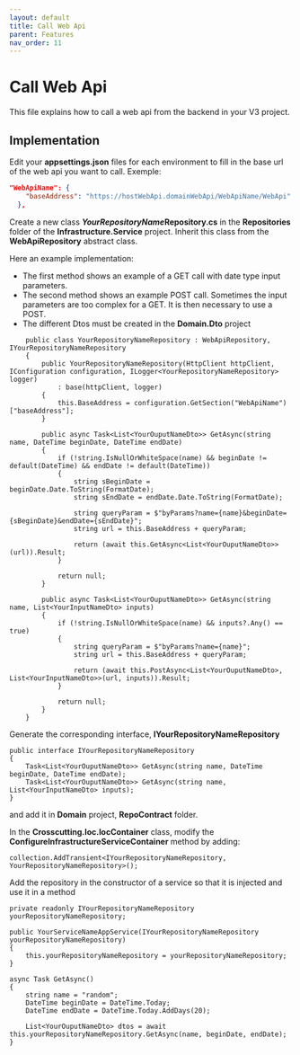 ```yaml
---
layout: default
title: Call Web Api
parent: Features
nav_order: 11
---
```


# Call Web Api

This file explains how to call a web api from the backend in your V3 project.

## Implementation

Edit your **appsettings.json** files for each environment to fill in the base url of the web api you want to call.
Exemple:

```Json
"WebApiName": {
    "baseAddress": "https://hostWebApi.domainWebApi/WebApiName/WebApi"
  },
```

Create a new class ***YourRepositoryName*****Repository.cs** in the **Repositories** folder of the **Infrastructure.Service** project.
Inherit this class from the **WebApiRepository** abstract class.

Here an example implementation:

- The first method shows an example of a GET call with date type input parameters.
- The second method shows an example POST call. Sometimes the input parameters are too complex for a GET. It is then necessary to use a POST.
- The different Dtos must be created in the **Domain.Dto** project

```CSharp
    public class YourRepositoryNameRepository : WebApiRepository, IYourRepositoryNameRepository
    {
        public YourRepositoryNameRepository(HttpClient httpClient, IConfiguration configuration, ILogger<YourRepositoryNameRepository> logger)
            : base(httpClient, logger)
        {
            this.BaseAddress = configuration.GetSection("WebApiName")["baseAddress"];
        }

        public async Task<List<YourOuputNameDto>> GetAsync(string name, DateTime beginDate, DateTime endDate)
        {
            if (!string.IsNullOrWhiteSpace(name) && beginDate != default(DateTime) && endDate != default(DateTime))
            {
                string sBeginDate = beginDate.Date.ToString(FormatDate);
                string sEndDate = endDate.Date.ToString(FormatDate);

                string queryParam = $"byParams?name={name}&beginDate={sBeginDate}&endDate={sEndDate}";
                string url = this.BaseAddress + queryParam;

                return (await this.GetAsync<List<YourOuputNameDto>>(url)).Result;
            }

            return null;
        }

        public async Task<List<YourOuputNameDto>> GetAsync(string name, List<YourInputNameDto> inputs)
        {
            if (!string.IsNullOrWhiteSpace(name) && inputs?.Any() == true)
            {
                string queryParam = $"byParams?name={name}";
                string url = this.BaseAddress + queryParam;

                return (await this.PostAsync<List<YourOuputNameDto>, List<YourInputNameDto>>(url, inputs)).Result;
            }

            return null;
        }
    }
```

Generate the corresponding interface, **IYourRepositoryNameRepository**

```CSharp
public interface IYourRepositoryNameRepository
{
    Task<List<YourOuputNameDto>> GetAsync(string name, DateTime beginDate, DateTime endDate);
    Task<List<YourOuputNameDto>> GetAsync(string name, List<YourInputNameDto> inputs);
}
```

and add it in **Domain** project, **RepoContract** folder.

In the **Crosscutting.Ioc.IocContainer** class, modify the **ConfigureInfrastructureServiceContainer** method by adding:

```CSharp
collection.AddTransient<IYourRepositoryNameRepository, YourRepositoryNameRepository>();
```

Add the repository in the constructor of a service so that it is injected and use it in a method

```CSharp
private readonly IYourRepositoryNameRepository yourRepositoryNameRepository;

public YourServiceNameAppService(IYourRepositoryNameRepository yourRepositoryNameRepository)
{
    this.yourRepositoryNameRepository = yourRepositoryNameRepository;
}

async Task GetAsync()
{
    string name = "random";
    DateTime beginDate = DateTime.Today;
    DateTime endDate = DateTime.Today.AddDays(20);

    List<YourOuputNameDto> dtos = await this.yourRepositoryNameRepository.GetAsync(name, beginDate, endDate);
}
```
